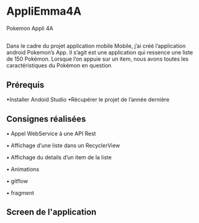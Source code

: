 # AppliEmma4A
Pokemon Appli 4A

##  
Dans le cadre du projet application mobile  Mobile, j’ai créé l’application android Pokemon’s App. Il s’agit est une application qui ressence une liste de 150 Pokémon. Lorsque l’on appuie sur un item, nous avons toutes les caractéristiques du Pokémon en question

## Prérequis

•Installer Andoid Studio
•Récupérer le projet de l’année dernière

## Consignes réalisées

• Appel WebService à une API Rest

•  Affichage d’une liste dans un RecyclerView

•  Affichage du details d’un item de la liste

•  Animations

• gitflow

• fragment

## Screen de l'application 

